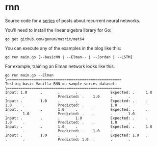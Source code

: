 # rnn

Source code for a [series](http://chisquared.org) of posts about recurrent neural networks.

You'll need to install the linear algebra library for Go:

```
go get github.com/gonum/matrix/mat64

```

You can execute any of the examples in the blog like this:

```
go run main.go [--basicNN | --Elman-- | --Jordan | --LSTM]

```

For example, training an Elman network looks like this:

```
go run main.go --Elman
\====================================================
Testing basic Vanilla RNN on sample series dataset:
\====================================================
Input: 1.0      .       .       .               Expected: .     1.0     .       .               Predicted: .    1.0     .       .
Input: .        1.0     .       .               Expected: .     .       1.0     .               Predicted: .    .       1.0     .
Input: .        .       1.0     .               Expected: .     .       .       1.0             Predicted: .    .       .       1.0
Input: .        .       .       1.0             Expected: .     .       1.0     .               Predicted: .    .       1.0     .
Input: .        .       1.0     .               Expected: .     1.0     .       .               Predicted: .    1.0     .       .
Input: .        1.0     .       .               Expected: 1.0   .       .       .               Predicted: 1.0  .       .       .

```